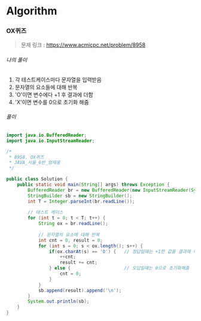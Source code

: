 # Algorithm

### OX퀴즈

> 문제 링크 : https://www.acmicpc.net/problem/8958



###### 나의 풀이

1. 각 테스트케이스마다 문자열을 입력받음
2. 문자열의 요소들에 대해 반복
3. 'O'이면 변수에다 +1 후 결과에 더함
4. 'X'이면 변수를 0으로 초기화 해줌




###### 풀이

~~~java
import java.io.BufferedReader;
import java.io.InputStreamReader;

/*
 * 8958. OX퀴즈
 * JAVA_서울_6반_엄재웅
 */

public class Solution {
	public static void main(String[] args) throws Exception {
		BufferedReader br = new BufferedReader(new InputStreamReader(System.in));
		StringBuilder sb = new StringBuilder();
		int T = Integer.parseInt(br.readLine());
		
        // 테스트 케이스
		for (int t = 0; t < T; t++) {
			String ox = br.readLine();
			
            // 문자열의 요소에 대해 반복
			int cnt = 0, result = 0;
			for (int s = 0; s < ox.length(); s++) {
				if(ox.charAt(s) == 'O') {	// 정답일때는 +1한 값을 결과에 더함
					++cnt;
					result += cnt;
				} else {					// 오답일떄는 0으로 초기화해줌
					cnt = 0;
				}
			}
			sb.append(result).append('\n');
		}
		System.out.println(sb);
	}
}
~~~
